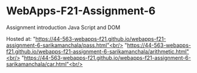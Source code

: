 # WebApps-F21-Assignment-6
Assignment introduction Java Script and DOM

Hosted at: "https://44-563-webapps-f21.github.io/webapps-f21-assignment-6-sarikamanchala/pass.html"<br/>
           "https://44-563-webapps-f21.github.io/webapps-f21-assignment-6-sarikamanchala/arithmetic.html"<br/>
           "https://44-563-webapps-f21.github.io/webapps-f21-assignment-6-sarikamanchala/car.html"<br/>
